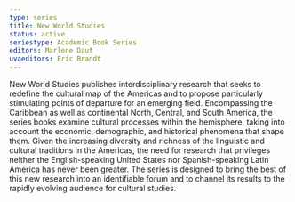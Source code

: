 ```yaml
---
type: series
title: New World Studies
status: active
seriestype: Academic Book Series
editors: Marlene Daut
uvaeditors: Eric Brandt
---
```

New World Studies publishes interdisciplinary research that seeks to redefine the cultural map of the Americas and to propose particularly stimulating points of departure for an emerging field. Encompassing the Caribbean as well as continental North, Central, and South America, the series books examine cultural processes within the hemisphere, taking into account the economic, demographic, and historical phenomena that shape them. Given the increasing diversity and richness of the linguistic and cultural traditions in the Americas, the need for research that privileges neither the English-speaking United States nor Spanish-speaking Latin America has never been greater. The series is designed to bring the best of this new research into an identifiable forum and to channel its results to the rapidly evolving audience for cultural studies.